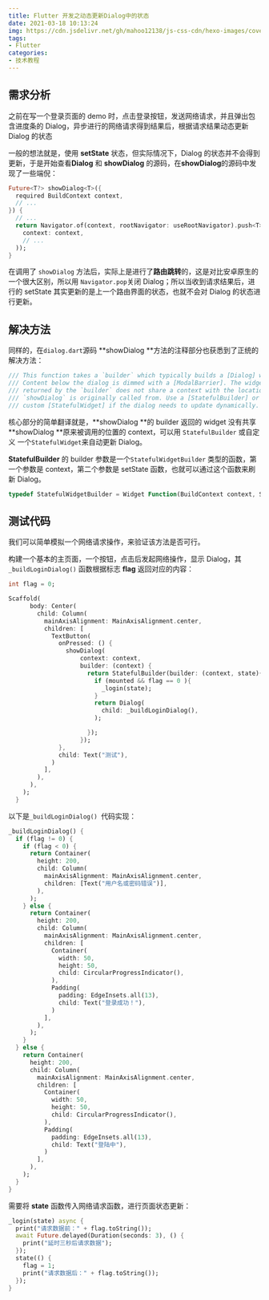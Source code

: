 ```yaml
---
title: Flutter 开发之动态更新Dialog中的状态
date: 2021-03-18 10:13:24
img: https://cdn.jsdelivr.net/gh/mahoo12138/js-css-cdn/hexo-images/cover/flutter.png
tags: 
- Flutter
categories: 
- 技术教程
---
```


## 需求分析

之前在写一个登录页面的 demo 时，点击登录按钮，发送网络请求，并且弹出包含进度条的 Dialog，异步进行的网络请求得到结果后，根据请求结果动态更新 Dialog 的状态

一般的想法就是，使用 **setState** 状态，但实际情况下，Dialog 的状态并不会得到更新，于是开始查看**Dialog** 和 **showDialog** 的源码，在**showDialog**的源码中发现了一些端倪：

```dart
Future<T?> showDialog<T>({
  required BuildContext context,
  // ...
}) {
  // ...
  return Navigator.of(context, rootNavigator: useRootNavigator).push<T>(DialogRoute<T>(
    context: context,
	// ...
  ));
}
```

在调用了 `showDialog` 方法后，实际上是进行了**路由跳转**的，这是对比安卓原生的一个很大区别，所以用 `Navigator.pop`关闭 Dialog；所以当收到请求结果后，进行的 setState 其实更新的是上一个路由界面的状态，也就不会对 Dialog 的状态进行更新。

## 解决方法

同样的，在`dialog.dart`源码 **showDialog **方法的注释部分也获悉到了正统的解决方法：

```dart
/// This function takes a `builder` which typically builds a [Dialog] widget.
/// Content below the dialog is dimmed with a [ModalBarrier]. The widget
/// returned by the `builder` does not share a context with the location that
/// `showDialog` is originally called from. Use a [StatefulBuilder] or a
/// custom [StatefulWidget] if the dialog needs to update dynamically.
```

核心部分的简单翻译就是，**showDialog **的 builder 返回的 widget 没有共享 **showDialog **原来被调用的位置的 context，可以用 `StatefulBuilder` 或自定义 一个`StatefulWidget`来自动更新 Dialog。

**StatefulBuilder** 的 builder 参数是一个`StatefulWidgetBuilder` 类型的函数，第一个参数是 context，第二个参数是 setState 函数，也就可以通过这个函数来刷新 Dialog。

```dart
typedef StatefulWidgetBuilder = Widget Function(BuildContext context, StateSetter setState);
```

## 测试代码

我们可以简单模拟一个网络请求操作，来验证该方法是否可行。

构建一个基本的主页面，一个按钮，点击后发起网络操作，显示 Dialog，其`_buildLoginDialog()` 函数根据标志 **flag**  返回对应的内容：

```dart
int flag = 0;

Scaffold(
      body: Center(
        child: Column(
          mainAxisAlignment: MainAxisAlignment.center,
          children: [
            TextButton(
              onPressed: () {
                showDialog(
                    context: context,
                    builder: (context) {
                      return StatefulBuilder(builder: (context, state){
                        if (mounted && flag == 0 ){
                          _login(state);
                        }
                        return Dialog(
                          child: _buildLoginDialog(),
                        );

                      });
                    });
              },
              child: Text("测试"),
            )
          ],
        ),
      ),
    );
  }
```

以下是`_buildLoginDialog() `代码实现：

```dart
_buildLoginDialog() {
  if (flag != 0) {
    if (flag < 0) {
      return Container(
        height: 200,
        child: Column(
          mainAxisAlignment: MainAxisAlignment.center,
          children: [Text("用户名或密码错误")],
        ),
      );
    } else {
      return Container(
        height: 200,
        child: Column(
          mainAxisAlignment: MainAxisAlignment.center,
          children: [
            Container(
              width: 50,
              height: 50,
              child: CircularProgressIndicator(),
            ),
            Padding(
              padding: EdgeInsets.all(13),
              child: Text("登录成功！"),
            )
          ],
        ),
      );
    }
  } else {
    return Container(
      height: 200,
      child: Column(
        mainAxisAlignment: MainAxisAlignment.center,
        children: [
          Container(
            width: 50,
            height: 50,
            child: CircularProgressIndicator(),
          ),
          Padding(
            padding: EdgeInsets.all(13),
            child: Text("登陆中"),
          )
        ],
      ),
    );
  }
}
```

需要将 **state** 函数传入网络请求函数，进行页面状态更新：

```dart
_login(state) async {
  print("请求数据前：" + flag.toString());
  await Future.delayed(Duration(seconds: 3), () {
    print("延时三秒后请求数据");
  });
  state(() {
    flag = 1;
    print("请求数据后：" + flag.toString());
  });
}
```

